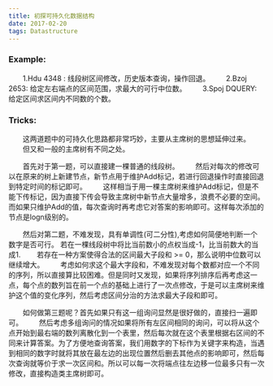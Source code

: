 ```yaml
---
title: 初探可持久化数据结构
date: 2017-02-20
tags: Datastructure
---
```


### Example:
&emsp;&emsp;1.Hdu 4348 : 线段树区间修改，历史版本查询，操作回退。
&emsp;&emsp;2.Bzoj 2653: 给定左右端点的区间范围，求最大的可行中位数。
&emsp;&emsp;3.Spoj DQUERY: 给定区间求区间内不同数的个数。

### Tricks:
&emsp;&emsp;这两道题中的可持久化思路都非常巧妙，主要从主席树的思想延伸过来。
&emsp;&emsp;但又和一般的主席树有不同之处。

&emsp;&emsp;首先对于第一题，可以直接建一棵普通的线段树。
&emsp;&emsp;然后对每次的修改可以在原来的树上新建节点，新节点用于维护Add标记，若进行回退操作时直接回退到特定时间的标记即可。
&emsp;&emsp;这样相当于用一棵主席树来维护Add标记，但是不能下传标记，因为直接下传会导致主席树中新节点大量增多，浪费不必要的空间。而如果只维护Add的值，每次查询时再考虑它对答案的影响即可。这样每次添加的节点是logn级别的。
<!--more-->

&emsp;&emsp;然后对第二题，不难发现，具有单调性(可二分性),考虑如何简便地判断一个数字是否可行。
若在一棵线段树中将比当前数小的点权当成-1，比当前数大的当成1.
&emsp;&emsp;若存在一种方案使得合法的区间最大子段和 >= 0，那么说明中位数可以继续增大。
&emsp;&emsp;考虑如何求这个最大字段和，不难发现对每个数都对应一个不同的序列，所以直接算比较困难。但是同时又发现，如果将序列排序后再考虑这一点，每个点的数列旨在前一个点的基础上进行了一次点修改，于是可以主席树来维护这个值的变化序列，然后考虑区间分治的方法求最大子段和即可。

&emsp;&emsp;如何做第三题呢？首先如果只有这一组询问显然是很好做的，直接扫一遍即可。
&emsp;&emsp;然后考虑多组询问的情况如果将所有左区间相同的询问，可以将从这个点开始到最右端的数列离散化到一个表里，然后每次就在这个表里根据右区间的不同来计算答案。为了方便地查询答案，我们用数字的下标作为关键字来构造，当遇到相同的数字时就将其放在最左边的出现位置然后删去其他点的影响即可，然后每次查询就等价于求一次区间和。所以可以每一次将端点往左边移一位最多只有一次修改，直接构造类主席树即可。
